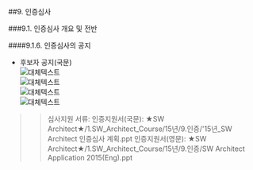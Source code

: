 ##9. 인증심사  

###9.1. 인증심사 개요 및 전반

####9.1.6. 인증심사의 공지   
- 후보자 공지(국문)  
![대체텍스트](http://i.imgur.com/dVgOq5b.png)  
![대체텍스트](http://i.imgur.com/1o3Hq0V.png)  
![대체텍스트](http://i.imgur.com/OW2lF9s.png)  
![대체텍스트](http://i.imgur.com/CLQSvvG.png)  


>    >심사지원 서류: 
>    >인증지원서(국문): ★SW Architect★/1.SW_Architect_Course/15년/9.인증/'15년_SW Architect 인증심사 계획.ppt
>    >인증지원서(영문): ★SW Architect★/1.SW_Architect_Course/15년/9.인증/SW Architect Application 2015(Eng).ppt  


